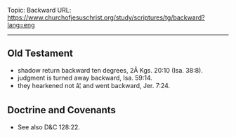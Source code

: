 Topic: Backward
URL: https://www.churchofjesuschrist.org/study/scriptures/tg/backward?lang=eng

---

## Old Testament

- shadow return backward ten degrees, 2Â Kgs. 20:10 (Isa. 38:8).
- judgment is turned away backward, Isa. 59:14.
- they hearkened not â¦ and went backward, Jer. 7:24.

## Doctrine and Covenants

- See also D&C 128:22.

